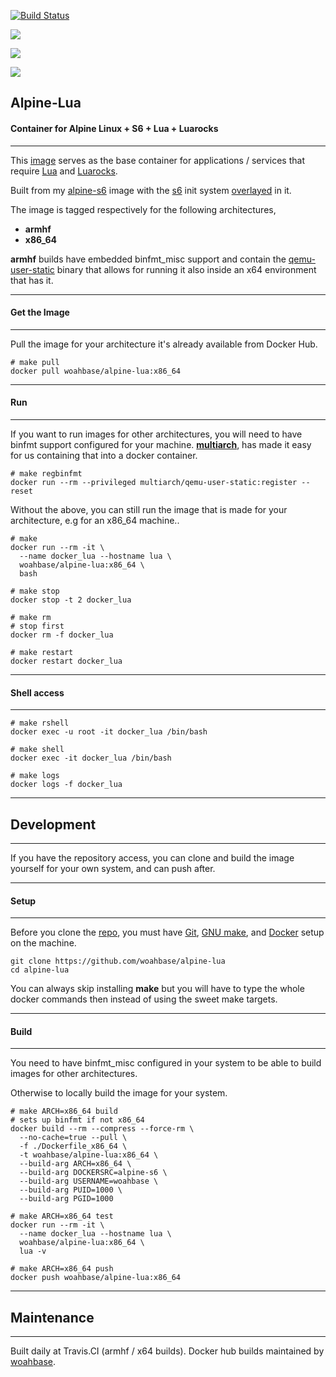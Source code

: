 [![Build Status](https://travis-ci.org/woahbase/alpine-lua.svg?branch=master)](https://travis-ci.org/woahbase/alpine-lua)

[![](https://images.microbadger.com/badges/image/woahbase/alpine-lua.svg)](https://microbadger.com/images/woahbase/alpine-lua)

[![](https://images.microbadger.com/badges/commit/woahbase/alpine-lua.svg)](https://microbadger.com/images/woahsbase/alpine-lua)

[![](https://images.microbadger.com/badges/version/woahbase/alpine-lua.svg)](https://microbadger.com/images/woahbase/alpine-lua)

## Alpine-Lua
#### Container for Alpine Linux + S6 + Lua + Luarocks

---

This [image][8] serves as the base container for applications
/ services that require [Lua][12] and [Luarocks][13].

Built from my [alpine-s6][9] image with the [s6][10] init system
[overlayed][11] in it.

The image is tagged respectively for the following architectures,
* **armhf**
* **x86_64**

**armhf** builds have embedded binfmt_misc support and contain the
[qemu-user-static][5] binary that allows for running it also inside
an x64 environment that has it.

---
#### Get the Image
---

Pull the image for your architecture it's already available from
Docker Hub.

```
# make pull
docker pull woahbase/alpine-lua:x86_64

```

---
#### Run
---

If you want to run images for other architectures, you will need
to have binfmt support configured for your machine. [**multiarch**][4],
has made it easy for us containing that into a docker container.

```
# make regbinfmt
docker run --rm --privileged multiarch/qemu-user-static:register --reset

```
Without the above, you can still run the image that is made for your
architecture, e.g for an x86_64 machine..

```
# make
docker run --rm -it \
  --name docker_lua --hostname lua \
  woahbase/alpine-lua:x86_64 \
  bash

# make stop
docker stop -t 2 docker_lua

# make rm
# stop first
docker rm -f docker_lua

# make restart
docker restart docker_lua

```

---
#### Shell access
---

```
# make rshell
docker exec -u root -it docker_lua /bin/bash

# make shell
docker exec -it docker_lua /bin/bash

# make logs
docker logs -f docker_lua

```

---
## Development
---

If you have the repository access, you can clone and
build the image yourself for your own system, and can push after.

---
#### Setup
---

Before you clone the [repo][7], you must have [Git][1], [GNU make][2],
and [Docker][3] setup on the machine.

```
git clone https://github.com/woahbase/alpine-lua
cd alpine-lua

```
You can always skip installing **make** but you will have to
type the whole docker commands then instead of using the sweet
make targets.

---
#### Build
---

You need to have binfmt_misc configured in your system to be able
to build images for other architectures.

Otherwise to locally build the image for your system.

```
# make ARCH=x86_64 build
# sets up binfmt if not x86_64
docker build --rm --compress --force-rm \
  --no-cache=true --pull \
  -f ./Dockerfile_x86_64 \
  -t woahbase/alpine-lua:x86_64 \
  --build-arg ARCH=x86_64 \
  --build-arg DOCKERSRC=alpine-s6 \
  --build-arg USERNAME=woahbase \
  --build-arg PUID=1000 \
  --build-arg PGID=1000

# make ARCH=x86_64 test
docker run --rm -it \
  --name docker_lua --hostname lua \
  woahbase/alpine-lua:x86_64 \
  lua -v

# make ARCH=x86_64 push
docker push woahbase/alpine-lua:x86_64

```

---
## Maintenance
---

Built daily at Travis.CI (armhf / x64 builds). Docker hub builds maintained by [woahbase][6].

[1]: https://git-scm.com
[2]: https://www.gnu.org/software/make/
[3]: https://www.docker.com
[4]: https://hub.docker.com/r/multiarch/qemu-user-static/
[5]: https://github.com/multiarch/qemu-user-static/releases/
[6]: https://hub.docker.com/u/woahbase

[7]: https://github.com/woahbase/alpine-lua
[8]: https://hub.docker.com/r/woahbase/alpine-lua
[9]: https://hub.docker.com/r/woahbase/alpine-s6

[10]: https://skarnet.org/software/s6/
[11]: https://github.com/just-containers/s6-overlay
[12]: www.lua.org/
[13]: https://luarocks.org/
